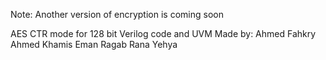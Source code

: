 Note: Another version of encryption is coming soon


AES CTR mode for 128 bit 
Verilog code  and UVM
Made by:
Ahmed Fahkry
Ahmed Khamis
Eman Ragab
Rana Yehya
